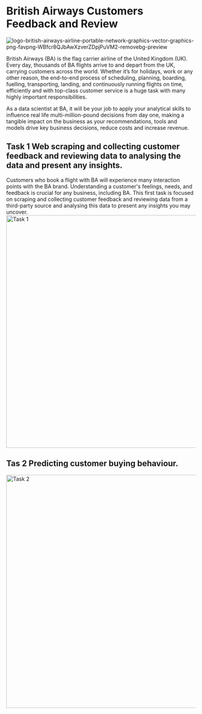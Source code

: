 # British Airways Customers Feedback and Review
![logo-british-airways-airline-portable-network-graphics-vector-graphics-png-favpng-WBfcr8QJbAwXzverZDpjPuVM2-removebg-preview](https://github.com/tinashdj/British-Airways-Data-Science/assets/110084624/0c5eeea8-cf07-4f5c-8da4-c03b0743762e)

British Airways (BA) is the flag carrier airline of the United Kingdom (UK). Every day, thousands of BA flights arrive to and depart from the UK, carrying customers across the world. Whether it’s for holidays, work or any other reason, the end-to-end process of scheduling, planning, boarding, fuelling, transporting, landing, and continuously running flights on time, efficiently and with top-class customer service is a huge task with many highly important responsibilities.

As a data scientist at BA, it will be your job to apply your analytical skills to influence real life multi-million-pound decisions from day one, making a tangible impact on the business as your recommendations, tools and models drive key business decisions, reduce costs and increase revenue.

## Task 1 Web scraping and collecting customer feedback and reviewing data to analysing the data and present any insights.
Customers who book a flight with BA will experience many interaction points with the BA brand. Understanding a customer's feelings, needs, and feedback is crucial for any business, including BA.
This first task is focused on scraping and collecting customer feedback and reviewing data from a third-party source and analysing this data to present any insights you may uncover.
<img width="619" alt="Task 1" src="https://github.com/tinashdj/British-Airways-Data-Science/assets/110084624/604bdb77-7853-4ebc-8b99-ffa5ac68ee88">

## Tas 2 Predicting customer buying behaviour.
<img width="620" alt="Task 2" src="https://github.com/tinashdj/British-Airways-Data-Science/assets/110084624/568012a6-5c53-46a6-94ca-f759533cfb4c">
